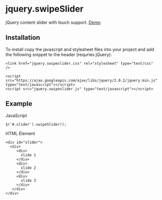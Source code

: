# jquery.swipeSlider
jQuery content slider with touch support. [Demo](https://lukethompson.github.io/jquery.swipeSlider/)


## Installation
To install copy the javascript and stylesheet files into your project and add the following snippet to the header (requries jQuery):

```
<link href="jquery.swipeslider.css" rel="stylesheet" type="text/css" />

<script src="https://ajax.googleapis.com/ajax/libs/jquery/2.0.2/jquery.min.js" type="text/javascript"></script>
<script src="jquery.swipeslider.js" type="text/javascript"></script>
```

## Example
JavaScript
```
$('#.slider').swipeSlider();
```
HTML Element
```
<div id="slider">
  <div>
     <div>
       slide 1
     </div>
     <div>
       slide 2
     </div>
     <div>
       slide 3
     </div>
   </div>
</div>
```
